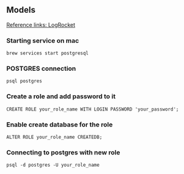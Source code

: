 ## Models

[Reference links: LogRocket](https://blog.logrocket.com/crud-rest-api-node-js-express-postgresql/)

### Starting service on mac

    brew services start postgresql

### POSTGRES connection

    psql postgres

### Create a role and add password to it

    CREATE ROLE your_role_name WITH LOGIN PASSWORD 'your_password';

### Enable create database for the role

    ALTER ROLE your_role_name CREATEDB;

### Connecting to postgres with new role

    psql -d postgres -U your_role_name
